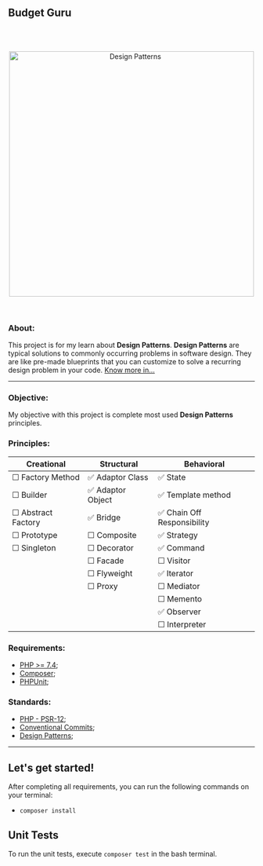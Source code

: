 ## Budget Guru
<br><br><p align="center"><a><img src="https://miro.medium.com/max/800/1*T9MUlipF_SkXA-0BlSWKjA.jpeg" width="500" alt="Design Patterns"></a></p><br>

### About:
This project is for my learn about **Design Patterns**.
**Design Patterns** are typical solutions to commonly occurring problems in software design. 
They are like pre-made blueprints that you can customize to solve a recurring design problem in your code.
[Know more in...](https://refactoring.guru/design-patterns/what-is-pattern)

--- 

### Objective:
My objective with this project is complete most used **Design Patterns** principles.

### Principles:
| **Creational**     | **Structural**   | **Behavioral**             |
|--------------------|------------------|----------------------------|
| ☐ Factory Method   | ✅ Adaptor Class  | ✅ State                    |
| ☐ Builder          | ✅ Adaptor Object | ✅ Template method          |
| ☐ Abstract Factory | ✅ Bridge         | ✅ Chain Off Responsibility |
| ☐ Prototype        | ☐ Composite      | ✅ Strategy                 |
| ☐ Singleton        | ☐ Decorator      | ✅ Command                  |
|                    | ☐ Facade         | ☐ Visitor                  |
|                    | ☐ Flyweight      | ✅ Iterator                 |
|                    | ☐ Proxy          | ☐ Mediator                 |
|                    |                  | ☐ Memento                  |
|                    |                  | ✅ Observer                 |
|                    |                  | ☐ Interpreter              |

[//]: # ( ✅ ☐ )
### Requirements:
- [PHP >= 7.4](https://www.php.net/);
- [Composer](https://getcomposer.org/download/);
- [PHPUnit](https://phpunit.de/manual/6.5/en/installation.html);


### Standards:
- [PHP - PSR-12](https://www.php-fig.org/psr/psr-12/);
- [Conventional Commits](https://www.conventionalcommits.org/);
- [Design Patterns](https://refactoring.guru/design-patterns);

--- 

## Let's get started!
After completing all requirements, you can run the following commands on your terminal:
- `composer install`

## Unit Tests
To run the unit tests, execute `composer test` in the bash terminal.
